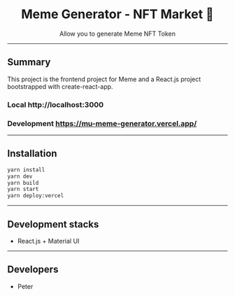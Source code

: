 <div align="center">
<h1>Meme Generator - NFT Market 🎣</h1>

<p>Allow you to generate Meme NFT Token</p>
</div>

---
## Summary

This project is the frontend project for Meme and a React.js project bootstrapped with create-react-app.

### Local http://localhost:3000
### Development https://mu-meme-generator.vercel.app/

---
## Installation

```bash
yarn install
yarn dev
yarn build
yarn start
yarn deploy:vercel
```
---
## Development stacks

* React.js + Material UI
---
## Developers
* Peter